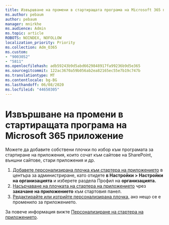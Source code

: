 ```yaml
---
title: Извършване на промени в стартиращата програма на Microsoft 365 приложение
ms.author: pebaum
author: pebaum
manager: mnirkhe
ms.audience: Admin
ms.topic: article
ROBOTS: NOINDEX, NOFOLLOW
localization_priority: Priority
ms.collection: Adm_O365
ms.custom:
- "9003052"
- "5811"
ms.openlocfilehash: adb59243b9d5abd6629848917fa99236b9d5e365
ms.sourcegitcommit: 122ac3670a59b056ab2ea82165ec55e7b19c747b
ms.translationtype: MT
ms.contentlocale: bg-BG
ms.lasthandoff: 06/08/2020
ms.locfileid: "44650305"
---
```

# <a name="make-changes-to-the-microsoft-365-app-launcher"></a>Извършване на промени в стартиращата програма на Microsoft 365 приложение

Можете да добавите собствени плочки по избор към програмата за стартиране на приложения, които сочат към сайтове на SharePoint, външни сайтове, стари приложения и др.

1. [Добавете персонализирана плочка към стартера на приложението](https://docs.microsoft.com/microsoft-365/admin/manage/customize-the-app-launcher) в центъра за администриране, като отидете **в Настройки > Настройки на организацията** и изберете раздела Профил на **организацията.**
2. [Насърчаване на плочката на стартера на приложението](https://docs.microsoft.com/microsoft-365/admin/manage/customize-the-app-launcher#promote-the-tile-to-app-launcher) чрез **закачане на приложението** към стартовия панел.
3. [Редактирайте или изтрийте персонализирана плочка,](https://docs.microsoft.com/microsoft-365/admin/manage/customize-the-app-launcher#edit-or-delete-a-custom-tile) ако нещо се е променило за приложението.

За повече информация вижте [Персонализиране на стартера на приложението](https://docs.microsoft.com/microsoft-365/admin/manage/customize-the-app-launcher).
